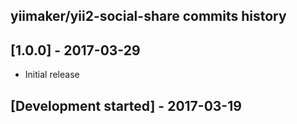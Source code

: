 yiimaker/yii2-social-share commits history
------------------------------------------

## [1.0.0] - 2017-03-29

- Initial release

## [Development started] - 2017-03-19
